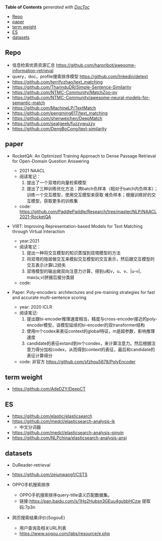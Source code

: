 <!-- START doctoc generated TOC please keep comment here to allow auto update -->
<!-- DON'T EDIT THIS SECTION, INSTEAD RE-RUN doctoc TO UPDATE -->
**Table of Contents**  *generated with [DocToc](https://github.com/thlorenz/doctoc)*

- [Repo](#repo)
- [paper](#paper)
- [term weight](#term-weight)
- [ES](#es)
- [datasets](#datasets)

<!-- END doctoc generated TOC please keep comment here to allow auto update -->


## Repo
- 信息检索优质资源汇总 https://github.com/harpribot/awesome-information-retrieval
- query，doc，profile搜索排序模型 https://github.com/linkedin/detext
- https://github.com/terrifyzhao/text_matching
- https://github.com/TharinduDR/Simple-Sentence-Similarity
- https://github.com/NTMC-Community/MatchZoo-py
- https://github.com/NTMC-Community/awesome-neural-models-for-semantic-match
- https://github.com/MachineLP/TextMatch
- https://github.com/pengming617/text_matching
- https://github.com/shenweichen/DeepMatch
- https://github.com/seatgeek/fuzzywuzzy
- https://github.com/DengBoCong/text-similarity
  
  
## paper

- RocketQA: An Optimized Training Approach to Dense Passage Retrieval for Open-Domain Question Answering
  - 2021 NAACL
  - 阅读笔记：
    1. 提出了一个双塔的向量检索模型
    2. 提出了三种训练优化方法：跨batch负样本（相对于batch内负样本）；训练一个交互模型，使用交互模型来获取 难负样本；根据训练好的交互模型，获取更多的训练集
  - code: https://github.com/PaddlePaddle/Research/tree/master/NLP/NAACL2021-RocketQA

- VIRT: Improving Representation-based Models for Text Matching through Virtual Interaction
  - year:2021 
  - 阅读笔记：
    1. 提出一种将交互模型的知识蒸馏到双塔模型的方法
    2. 将双塔的隐层做交互来模拟交互模型的交互表示，然后跟交互模型的交互表示计算L2损失
    3. 双塔模型的输出做双向注意力计算，得到u和v，u、v、|u-v|、max(u,v)拼接后接分类层
  - code: 

- Paper: Poly-encoders: architectures and pre-training strategies for fast and accurate multi-sentence scoring
  - year: 2020 ICLR
  - 阅读笔记: 
    1. 提出跟bi-encoder推理速度相当，精度与cross-encoder接近的poly-encoder模型，该模型延续的bi-encoder的双transformer结构
    2. 使用m个codex来表征context的global特征，m是超参数，影响推理速度
    3. candidate的表征extand到m个condex，来计算注意力。然后根据注意力得分加权codex，从而得到context的表征，最后和candidate的表征计算得分
  - code: 非官方 https://github.com/sfzhou5678/PolyEncoder


## term weight
- https://github.com/AdeDZY/DeepCT


## ES
- https://github.com/elastic/elasticsearch
- https://github.com/medcl/elasticsearch-analysis-ik
  - 中文分词器
- https://github.com/medcl/elasticsearch-analysis-pinyin
- https://github.com/NLPchina/elasticsearch-analysis-ansj


## datasets

- DuReader-retrieval
- https://github.com/zejunwang1/CSTS

- OPPO手机搜索排序
  - OPPO手机搜索排序query-title语义匹配数据集。
  - 链接:https://pan.baidu.com/s/1Hg2Hubsn3GEuu4gubbHCzw 提取码:7p3n

- 网页搜索结果评价(SogouE)
  - 用户查询及相关URL列表 
  - https://www.sogou.com/labs/resource/e.php